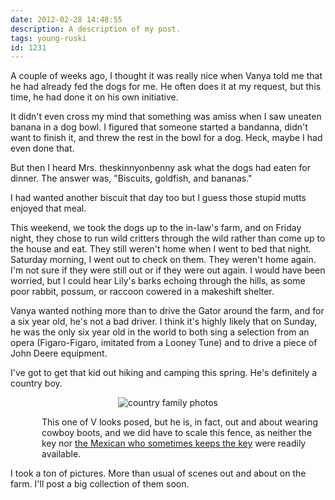 ```yaml
---
date: 2012-02-28 14:48:55
description: A description of my post.
tags: young-ruski
id: 1231
---
```

A couple of weeks ago, I thought it was really nice when Vanya told me that he had already fed the dogs for me.  He often does it at my request, but this time, he had done it on his own initiative.

It didn't even cross my mind that something was amiss when I saw uneaten banana in a dog bowl.  I figured that someone started a bandanna, didn't want to finish it, and threw the rest in the bowl for a dog.  Heck, maybe I had even done that.

But then I heard Mrs. theskinnyonbenny ask what the dogs had eaten for dinner.  The answer was, "Biscuits, goldfish, and bananas."

I had wanted another biscuit that day too but I guess those stupid mutts enjoyed that meal.
<!--more-->
This weekend, we took the dogs up to the in-law's farm, and on Friday night, they chose to run wild critters through the wild rather than come up to the house and eat.  They still weren't home when I went to bed that night.  Saturday morning, I went out to check on them.  They weren't home again.  I'm not  sure if they were still out or if they were out again.  I would have been worried, but I could hear Lily's barks echoing through the hills, as some poor rabbit, possum, or raccoon cowered in a makeshift shelter.

Vanya wanted nothing more than to drive the Gator around the farm, and for a six year old, he's not a bad driver.  I think it's highly likely that on Sunday, he was the only six year old in the world to both sing a selection from an opera (Figaro-Figaro, imitated from a Looney Tune) and to drive a piece of John Deere equipment.

I've got to get that kid out hiking and camping this spring.  He's definitely a country boy.

<p style="margin-left: auto; margin-right: auto; text-align: center;"><img alt="country family photos" src="/img/gatorfamily.jpg"/></p>
<p class="caption"  style="padding-left:50px;">This one of V looks posed, but he is, in fact, out and about wearing cowboy boots, and we did have to scale this fence, as neither the key nor <a href="http://theskinnyonbenny.com/blog2/archives/642">the Mexican who sometimes keeps the key</a> were readily available.</p>

I took a ton of pictures.  More than usual of scenes out and about on the farm.  I'll post a big collection of them soon.


